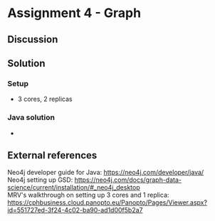 # Assignment 4 - Graph

## Discussion

## Solution

### Setup
- 3 cores, 2 replicas

### Java solution
- 



## External references
Neo4j developer guide for Java: https://neo4j.com/developer/java/  
Neo4j setting up GSD: https://neo4j.com/docs/graph-data-science/current/installation/#_neo4j_desktop  
MRV's walkthrough on setting up 3 cores and 1 replica: https://cphbusiness.cloud.panopto.eu/Panopto/Pages/Viewer.aspx?id=551727ed-3f24-4c02-ba90-ad1d00f5b2a7  


